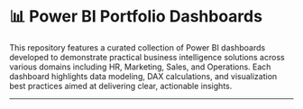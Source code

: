 # 📊 Power BI Portfolio Dashboards

This repository features a curated collection of Power BI dashboards developed to demonstrate practical business intelligence solutions across various domains including HR, Marketing, Sales, and Operations. Each dashboard highlights data modeling, DAX calculations, and visualization best practices aimed at delivering clear, actionable insights.

---
